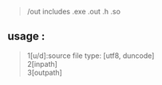 > /out includes .exe .out .h .so    

## usage :    
>    1[u/d]:source file type: [utf8, duncode]     
>    2[inpath]      
>    3[outpath]    